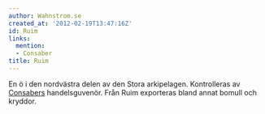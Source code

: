 ```yaml
---
author: Wahnstrom.se
created_at: '2012-02-19T13:47:16Z'
id: Ruim
links:
  mention:
  - Consaber
title: Ruim
---
```


En ö i den nordvästra delen av den Stora arkipelagen. Kontrolleras av [Consabers] handelsguvenör.
Från Ruim exporteras bland annat bomull och kryddor.

  [Consabers]: Consaber